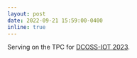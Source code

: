 ```yaml
---
layout: post
date: 2022-09-21 15:59:00-0400
inline: true
---
```


Serving on the TPC for [DCOSS-IOT 2023](https://dcoss.org/).